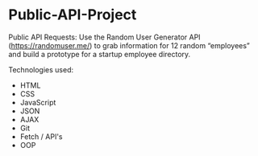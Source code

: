 # Public-API-Project 
Public API Requests:
Use the Random User Generator API (https://randomuser.me/) to grab information for 12 random “employees” and build a prototype for a startup employee directory.

Technologies used:
- HTML
- CSS
- JavaScript
- JSON
- AJAX
- Git
- Fetch / API's
- OOP
